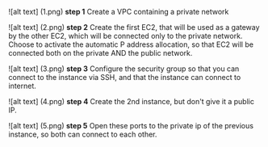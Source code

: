 ![alt text] (1.png)
**step 1** Create a VPC containing a private network

![alt text] (2.png)
**step 2** Create the first EC2, that will be used as a gateway by the other EC2, which will be connected only to the private network. 
Choose to activate the automatic P address allocation, so that EC2 will be connected both on the private AND the public network.

![alt text] (3.png)
**step 3** Configure the security group so that you can connect to the instance via SSH, and that the instance can connect to internet.

![alt text] (4.png)
**step 4** Create the 2nd instance, but don't give it a public IP.

![alt text] (5.png)
**step 5** Open these ports to the private ip of the previous instance, so both can connect to each other.

